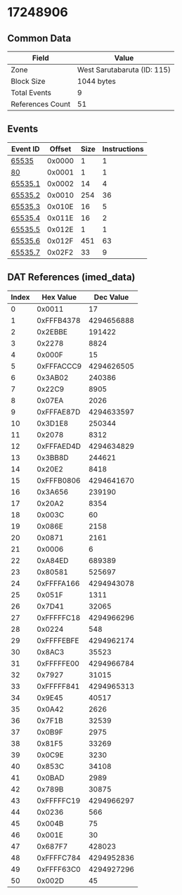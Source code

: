 # 17248906

## Common Data

| Field            | Value                       |
|------------------|-----------------------------|
| Zone             | West Sarutabaruta (ID: 115) |
| Block Size       | 1044 bytes                  |
| Total Events     | 9                           |
| References Count | 51                          |

## Events

| Event ID                | Offset   |   Size |   Instructions |
|-------------------------|----------|--------|----------------|
| [65535](./65535.md)     | 0x0000   |      1 |              1 |
| [80](./80.md)           | 0x0001   |      1 |              1 |
| [65535.1](./65535.1.md) | 0x0002   |     14 |              4 |
| [65535.2](./65535.2.md) | 0x0010   |    254 |             36 |
| [65535.3](./65535.3.md) | 0x010E   |     16 |              5 |
| [65535.4](./65535.4.md) | 0x011E   |     16 |              2 |
| [65535.5](./65535.5.md) | 0x012E   |      1 |              1 |
| [65535.6](./65535.6.md) | 0x012F   |    451 |             63 |
| [65535.7](./65535.7.md) | 0x02F2   |     33 |              9 |

## DAT References (imed_data)

|   Index | Hex Value   |   Dec Value |
|---------|-------------|-------------|
|       0 | 0x0011      |          17 |
|       1 | 0xFFFB4378  |  4294656888 |
|       2 | 0x2EBBE     |      191422 |
|       3 | 0x2278      |        8824 |
|       4 | 0x000F      |          15 |
|       5 | 0xFFFACCC9  |  4294626505 |
|       6 | 0x3AB02     |      240386 |
|       7 | 0x22C9      |        8905 |
|       8 | 0x07EA      |        2026 |
|       9 | 0xFFFAE87D  |  4294633597 |
|      10 | 0x3D1E8     |      250344 |
|      11 | 0x2078      |        8312 |
|      12 | 0xFFFAED4D  |  4294634829 |
|      13 | 0x3BB8D     |      244621 |
|      14 | 0x20E2      |        8418 |
|      15 | 0xFFFB0806  |  4294641670 |
|      16 | 0x3A656     |      239190 |
|      17 | 0x20A2      |        8354 |
|      18 | 0x003C      |          60 |
|      19 | 0x086E      |        2158 |
|      20 | 0x0871      |        2161 |
|      21 | 0x0006      |           6 |
|      22 | 0xA84ED     |      689389 |
|      23 | 0x80581     |      525697 |
|      24 | 0xFFFFA166  |  4294943078 |
|      25 | 0x051F      |        1311 |
|      26 | 0x7D41      |       32065 |
|      27 | 0xFFFFFC18  |  4294966296 |
|      28 | 0x0224      |         548 |
|      29 | 0xFFFFEBFE  |  4294962174 |
|      30 | 0x8AC3      |       35523 |
|      31 | 0xFFFFFE00  |  4294966784 |
|      32 | 0x7927      |       31015 |
|      33 | 0xFFFFF841  |  4294965313 |
|      34 | 0x9E45      |       40517 |
|      35 | 0x0A42      |        2626 |
|      36 | 0x7F1B      |       32539 |
|      37 | 0x0B9F      |        2975 |
|      38 | 0x81F5      |       33269 |
|      39 | 0x0C9E      |        3230 |
|      40 | 0x853C      |       34108 |
|      41 | 0x0BAD      |        2989 |
|      42 | 0x789B      |       30875 |
|      43 | 0xFFFFFC19  |  4294966297 |
|      44 | 0x0236      |         566 |
|      45 | 0x004B      |          75 |
|      46 | 0x001E      |          30 |
|      47 | 0x687F7     |      428023 |
|      48 | 0xFFFFC784  |  4294952836 |
|      49 | 0xFFFF63C0  |  4294927296 |
|      50 | 0x002D      |          45 |

